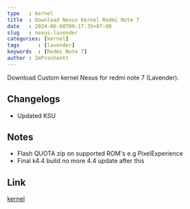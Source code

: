 ```yaml
---
type   : kernel
title  : Download Nexus Kernel Redmi Note 7
date   : 2024-06-08T09:17:35+07:00
slug   : nexus-lavender
categories: [kernel]
tags      : [lavender]
keywords  : [Redmi Note 7]
author : ImPrashantt
---
```


Download Custom kernel Nexus for redmi note 7 (Lavender).

## Changelogs
- Updated KSU

## Notes
- Flash QUOTA zip on supported ROM's e.g PixelExperience
- Final k4.4 build no more 4.4 update after this


## Link
[kernel](https://www.pling.com/p/1606581/)

